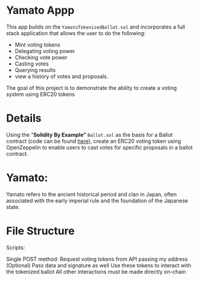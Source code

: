 # Yamato Appp

This app builds on the `YamatoTokenizedBallot.sol` and incorporates a full stack application that allows the user to do the following: 
- Mint voting tokens
- Delegating voting power
- Checking vote power
- Casting votes
- Querying results
- view a history of votes and proposals.

The goal of this project is to demonstrate the ability to create a voting system using ERC20 tokens

# Details

Using the “**Solidity By Example”** `Ballot.sol` as the basis for a Ballot contract (code can be found [here](https://docs.soliditylang.org/en/v0.8.17/solidity-by-example.html)), create an ERC20 voting token using OpenZeppelin to enable users to cast votes for specific proposals in a ballot contract.

# Yamato:

Yamato refers to the ancient historical period and clan in Japan, often associated with the early imperial rule and the foundation of the Japanese state.

# File Structure

 

Scripts:

Single POST method:
Request voting tokens from API passing my address
(Optional) Pass data and signature as well
Use these tokens to interact with the tokenized ballot
All other interactions must be made directly on-chain
